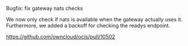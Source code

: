 Bugfix: fix gateway nats checks

We now only check if nats is available when the gateway actually uses it. Furthermore, we added a backoff for checking the readys endpoint.

https://github.com/owncloud/ocis/pull/10502
